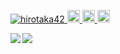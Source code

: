 <p align="left"> 
  <a href="https://github.com/hirotaka42/hirotaka42/">
    <img src="https://komarev.com/ghpvc/?username=hirotaka42" alt="hirotaka42" />
  </a>
  <a href="https://github.com/hirotaka42">
    <img height="20" src="https://img.shields.io/github/followers/hirotaka42?label=follow&logo=github&style=flat" />
  </a>
  <a href="https://qiita.com/NNNGriziMan">
    <img height="20" src="https://qiita-badge.apiapi.app/s/NNNGriziMan/posts.svg" />
  </a>
  <//qiita.com/NNNGriziMan">
    <img height="20" src="https://qiita-badge.apiapi.app/s/NNNGriziMan/contributions.svg" />
  </a>
</p>

<a href="https://github.com/anuraghazra/github-readme-stats">
  <img align="left" src="https://github-readme-stats.vercel.app/api?username=hirotaka42&count_private=true&show_icons=true" />
</a>
<a href="https://github.com/anuraghazra/github-readme-stats">
  <img align="left" src="https://github-readme-stats.vercel.app/api/top-langs/?username=hirotaka42" />
</a>
